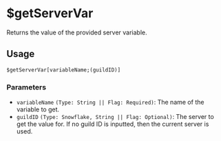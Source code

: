 # $getServerVar
Returns the value of the provided server variable.

## Usage
```
$getServerVar[variableName;(guildID)]
```

### Parameters
- `variableName` `(Type: String || Flag: Required)`: The name of the variable to get.
- `guildID` `(Type: Snowflake, String || Flag: Optional)`: The server to get the value for. If no guild ID is inputted, then the current server is used.

